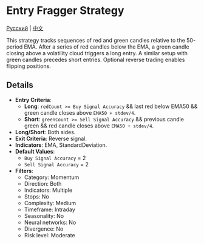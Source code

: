 # Entry Fragger Strategy
[Русский](README_ru.md) | [中文](README_cn.md)

This strategy tracks sequences of red and green candles relative to the 50-period EMA. After a series of red candles below the EMA, a green candle closing above a volatility cloud triggers a long entry. A similar setup with green candles precedes short entries. Optional reverse trading enables flipping positions.

## Details

- **Entry Criteria**:
  - **Long**: `redCount >= Buy Signal Accuracy` && last red below EMA50 && green candle closes above `EMA50 + stdev/4`.
  - **Short**: `greenCount >= Sell Signal Accuracy` && previous candle green && red candle closes above `EMA50 + stdev/4`.
- **Long/Short**: Both sides.
- **Exit Criteria**: Reverse signal.
- **Indicators**: EMA, StandardDeviation.
- **Default Values**:
  - `Buy Signal Accuracy` = 2
  - `Sell Signal Accuracy` = 2
- **Filters**:
  - Category: Momentum
  - Direction: Both
  - Indicators: Multiple
  - Stops: No
  - Complexity: Medium
  - Timeframe: Intraday
  - Seasonality: No
  - Neural networks: No
  - Divergence: No
  - Risk level: Moderate

